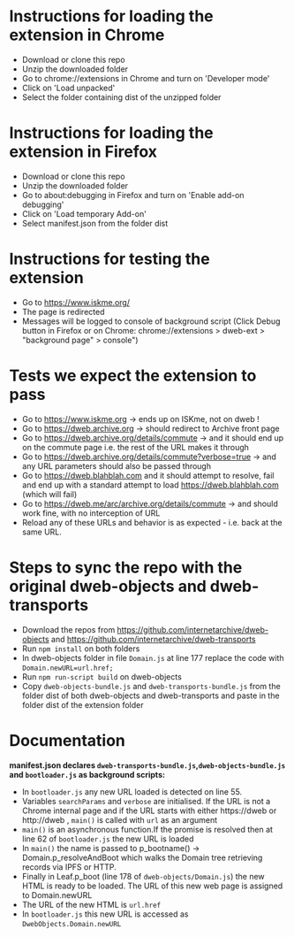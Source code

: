 # Instructions for loading the extension in Chrome
* Download or clone this repo
* Unzip the downloaded folder
* Go to chrome://extensions in Chrome and turn on 'Developer mode'
* Click on 'Load unpacked'
* Select the folder containing dist of the unzipped folder

# Instructions for loading the extension in Firefox
* Download or clone this repo
* Unzip the downloaded folder
* Go to about:debugging in Firefox and turn on 'Enable add-on debugging' 
* Click on 'Load temporary Add-on'
* Select manifest.json from the folder dist

# Instructions for testing the extension
* Go to https://www.iskme.org/
* The page is redirected
* Messages will be logged to console of background script (Click Debug button in Firefox or on Chrome: chrome://extensions > dweb-ext > "background page" > console")

# Tests we expect the extension to pass
* Go to https://www.iskme.org -> ends up on ISKme, not on dweb ! 
* Go to https://dweb.archive.org -> should redirect to Archive front page
* Go to https://dweb.archive.org/details/commute -> and it should end up on the commute page i.e. the rest of the URL makes it through
* Go to https://dweb.archive.org/details/commute?verbose=true -> and any URL parameters should also be passed through
* Go to https://dweb.blahblah.com and it should attempt to resolve, fail and end up with a standard attempt to load https://dweb.blahblah.com (which will fail)
* Go to https://dweb.me/arc/archive.org/details/commute -> and should work fine, with no interception of URL
* Reload any of these URLs and behavior is as expected - i.e. back at the same URL.

# Steps to sync the repo with the original dweb-objects and dweb-transports

* Download the repos from https://github.com/internetarchive/dweb-objects and https://github.com/internetarchive/dweb-transports
* Run `npm install` on both folders
* In dweb-objects folder in file `Domain.js` at line 177 replace the code with `Domain.newURL=url.href;`
* Run `npm run-script build` on dweb-objects
* Copy `dweb-objects-bundle.js` and `dweb-transports-bundle.js` from the folder dist of both dweb-objects and dweb-transports and paste in the folder dist of the extension folder


# Documentation
__manifest.json declares `dweb-transports-bundle.js`,`dweb-objects-bundle.js` and `bootloader.js` as background scripts:__
* In `bootloader.js` any new URL loaded is detected on line 55. 
* Variables `searchParams` and `verbose` are initialised. If the URL is not a Chrome internal page and if the URL starts with either https://dweb or http://dweb , `main()` is called with `url` as an argument
* `main()` is an asynchronous function.If the promise is resolved then at line 62 of `bootloader.js` the new URL is loaded
* In `main()` the name is passed to p_bootname() -> Domain.p_resolveAndBoot which walks the Domain tree retrieving records via IPFS or HTTP.
* Finally in Leaf.p_boot (line 178 of `dweb-objects/Domain.js`) the new HTML is ready to be loaded. The URL of this new web page is assigned to Domain.newURL
* The URL of the new HTML is `url.href`
* In `bootloader.js` this new URL is accessed as `DwebObjects.Domain.newURL`

